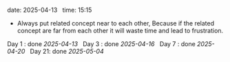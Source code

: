 date: 2025-04-13  
time: 15:15  

- Always put related concept near to each other, Because if the related concept are far from each other it will waste time and lead to frustration.
  

Day 1 : done *2025-04-13*  
Day 3 : done *2025-04-16*  
Day 7 : done *2025-04-20*  
Day 21: done *2025-05-04*

